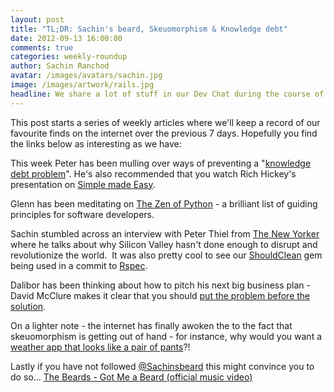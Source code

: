 ```yaml
---
layout: post
title: "TL;DR: Sachin's beard, Skeuomorphism & Knowledge debt"
date: 2012-09-13 16:00:00
comments: true
categories: weekly-roundup
author: Sachin Ranchod
avatar: /images/avatars/sachin.jpg
image: /images/artwork/rails.jpg
headline: We share a lot of stuff in our Dev Chat during the course of a week - most of it isn't safe for public consumption but there are always a few things which are really interesting, thought-provoking or just plain funny.  
---
```

This post starts a series of weekly articles where we'll keep a record of our favourite finds on the internet over the previous 7 days. Hopefully you find the links below as interesting as we have: 

This week Peter has been mulling over ways of preventing a "[knowledge debt problem](http://nathanmarz.com/blog/your-company-has-a-knowledge-debt-problem.html)". He's also recommended that you watch Rich Hickey's presentation on [Simple made Easy](http://www.infoq.com/presentations/Simple-Made-Easy).  

Glenn has been meditating on [The Zen of Python](http://www.python.org/dev/peps/pep-0020/) - a brilliant list of guiding principles for software developers.

Sachin stumbled across an interview with Peter Thiel from [The New Yorker](http://www.newyorker.com/reporting/2011/11/28/111128fa_fact_packer?currentPage=all) where he talks about why Silicon Valley hasn't done enough to disrupt and revolutionize the world.  It was also pretty cool to see our [ShouldClean](https://github.com/siyelo/should_clean) gem being used in a commit to [Rspec](https://github.com/rspec/rspec-rails/commit/69a63cef280310c1164dda457bdecfd7700b10f0).

Dalibor has been thinking about how to pitch his next big business plan - David McClure makes it clear that you should [put the problem before the solution](http://500hats.typepad.com/500blogs/2009/08/your-solution-is-not-my-problem.html).

On a lighter note - the internet has finally awoken the to the fact that skeuomorphism is getting out of hand - for instance, why would you want a [weather app that looks like a pair of pants](http://skeu.it/post/28065979636/via-domwood-i-just-dont-even-what-this-is)?! 

Lastly if you have not followed [@Sachinsbeard](http://www.twitter.com/sachinsbeard) this might convince you to do so... [The Beards - Got Me a Beard (official music video)](http://www.youtube.com/watch?v=KlgbKIswpzI&feature=youtu.be&hd=1)

